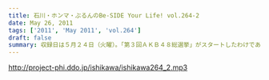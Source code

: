 ```yaml
---
title: 石川・ホンマ・ぶるんのBe-SIDE Your Life! vol.264-2
date: May 26, 2011
tags: ['2011', 'May 2011', 'vol.264']
draft: false
summary: 収録日は５月２４日（火曜）。「第３回ＡＫＢ４８総選挙」がスタートしたわけであり。おっさんたちのＡＫＢ・・・そしてパーソナル分析。リスナーさんたちサスガです。NAMAE
---
```


http://project-phi.ddo.jp/ishikawa/ishikawa264_2.mp3
